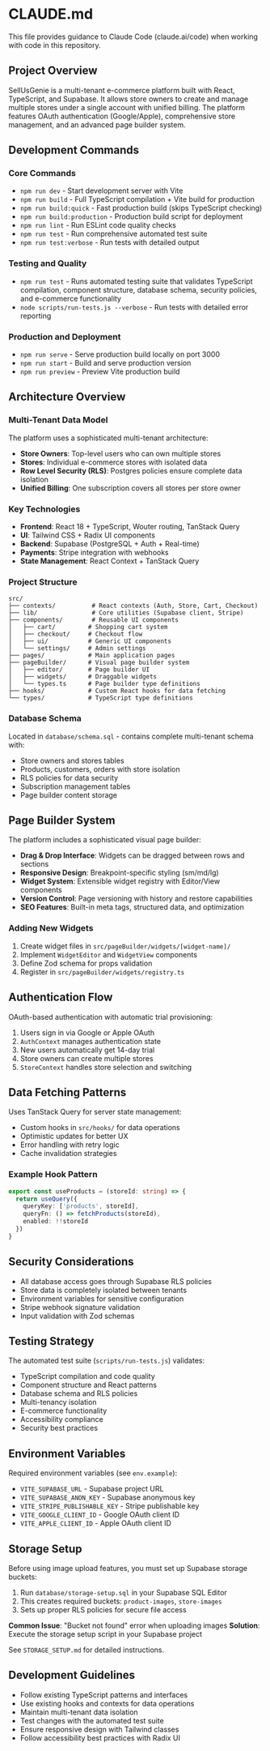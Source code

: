 # CLAUDE.md

This file provides guidance to Claude Code (claude.ai/code) when working with code in this repository.

## Project Overview

SellUsGenie is a multi-tenant e-commerce platform built with React, TypeScript, and Supabase. It allows store owners to create and manage multiple stores under a single account with unified billing. The platform features OAuth authentication (Google/Apple), comprehensive store management, and an advanced page builder system.

## Development Commands

### Core Commands
- `npm run dev` - Start development server with Vite
- `npm run build` - Full TypeScript compilation + Vite build for production
- `npm run build:quick` - Fast production build (skips TypeScript checking)
- `npm run build:production` - Production build script for deployment
- `npm run lint` - Run ESLint code quality checks
- `npm run test` - Run comprehensive automated test suite
- `npm run test:verbose` - Run tests with detailed output

### Testing and Quality
- `npm run test` - Runs automated testing suite that validates TypeScript compilation, component structure, database schema, security policies, and e-commerce functionality
- `node scripts/run-tests.js --verbose` - Run tests with detailed error reporting

### Production and Deployment
- `npm run serve` - Serve production build locally on port 3000
- `npm run start` - Build and serve production version
- `npm run preview` - Preview Vite production build

## Architecture Overview

### Multi-Tenant Data Model
The platform uses a sophisticated multi-tenant architecture:
- **Store Owners**: Top-level users who can own multiple stores
- **Stores**: Individual e-commerce stores with isolated data
- **Row Level Security (RLS)**: Postgres policies ensure complete data isolation
- **Unified Billing**: One subscription covers all stores per store owner

### Key Technologies
- **Frontend**: React 18 + TypeScript, Wouter routing, TanStack Query
- **UI**: Tailwind CSS + Radix UI components
- **Backend**: Supabase (PostgreSQL + Auth + Real-time)
- **Payments**: Stripe integration with webhooks
- **State Management**: React Context + TanStack Query

### Project Structure
```
src/
├── contexts/          # React contexts (Auth, Store, Cart, Checkout)
├── lib/               # Core utilities (Supabase client, Stripe)
├── components/        # Reusable UI components
│   ├── cart/         # Shopping cart system
│   ├── checkout/     # Checkout flow
│   ├── ui/           # Generic UI components
│   └── settings/     # Admin settings
├── pages/            # Main application pages
├── pageBuilder/      # Visual page builder system
│   ├── editor/       # Page builder UI
│   ├── widgets/      # Draggable widgets
│   └── types.ts      # Page builder type definitions
├── hooks/            # Custom React hooks for data fetching
└── types/            # TypeScript type definitions
```

### Database Schema
Located in `database/schema.sql` - contains complete multi-tenant schema with:
- Store owners and stores tables
- Products, customers, orders with store isolation
- RLS policies for data security
- Subscription management tables
- Page builder content storage

## Page Builder System

The platform includes a sophisticated visual page builder:
- **Drag & Drop Interface**: Widgets can be dragged between rows and sections
- **Responsive Design**: Breakpoint-specific styling (sm/md/lg)
- **Widget System**: Extensible widget registry with Editor/View components
- **Version Control**: Page versioning with history and restore capabilities
- **SEO Features**: Built-in meta tags, structured data, and optimization

### Adding New Widgets
1. Create widget files in `src/pageBuilder/widgets/[widget-name]/`
2. Implement `WidgetEditor` and `WidgetView` components
3. Define Zod schema for props validation
4. Register in `src/pageBuilder/widgets/registry.ts`

## Authentication Flow

OAuth-based authentication with automatic trial provisioning:
1. Users sign in via Google or Apple OAuth
2. `AuthContext` manages authentication state
3. New users automatically get 14-day trial
4. Store owners can create multiple stores
5. `StoreContext` handles store selection and switching

## Data Fetching Patterns

Uses TanStack Query for server state management:
- Custom hooks in `src/hooks/` for data operations
- Optimistic updates for better UX
- Error handling with retry logic
- Cache invalidation strategies

### Example Hook Pattern
```typescript
export const useProducts = (storeId: string) => {
  return useQuery({
    queryKey: ['products', storeId],
    queryFn: () => fetchProducts(storeId),
    enabled: !!storeId
  })
}
```

## Security Considerations

- All database access goes through Supabase RLS policies
- Store data is completely isolated between tenants
- Environment variables for sensitive configuration
- Stripe webhook signature validation
- Input validation with Zod schemas

## Testing Strategy

The automated test suite (`scripts/run-tests.js`) validates:
- TypeScript compilation and code quality
- Component structure and React patterns
- Database schema and RLS policies
- Multi-tenancy isolation
- E-commerce functionality
- Accessibility compliance
- Security best practices

## Environment Variables

Required environment variables (see `env.example`):
- `VITE_SUPABASE_URL` - Supabase project URL
- `VITE_SUPABASE_ANON_KEY` - Supabase anonymous key
- `VITE_STRIPE_PUBLISHABLE_KEY` - Stripe publishable key
- `VITE_GOOGLE_CLIENT_ID` - Google OAuth client ID
- `VITE_APPLE_CLIENT_ID` - Apple OAuth client ID

## Storage Setup

Before using image upload features, you must set up Supabase storage buckets:

1. Run `database/storage-setup.sql` in your Supabase SQL Editor
2. This creates required buckets: `product-images`, `store-images`
3. Sets up proper RLS policies for secure file access

**Common Issue**: "Bucket not found" error when uploading images
**Solution**: Execute the storage setup script in your Supabase project

See `STORAGE_SETUP.md` for detailed instructions.

## Development Guidelines

- Follow existing TypeScript patterns and interfaces
- Use existing hooks and contexts for data operations
- Maintain multi-tenant data isolation
- Test changes with the automated test suite
- Ensure responsive design with Tailwind classes
- Follow accessibility best practices with Radix UI